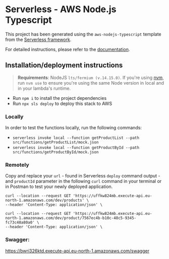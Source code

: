 # Serverless - AWS Node.js Typescript

This project has been generated using the `aws-nodejs-typescript` template from the [Serverless framework](https://www.serverless.com/).

For detailed instructions, please refer to the [documentation](https://www.serverless.com/framework/docs/providers/aws/).

## Installation/deployment instructions

> **Requirements**: NodeJS `lts/fermium (v.14.15.0)`. If you're using [nvm](https://github.com/nvm-sh/nvm), run `nvm use` to ensure you're using the same Node version in local and in your lambda's runtime.

- Run `npm i` to install the project dependencies
- Run `npx sls deploy` to deploy this stack to AWS

### Locally

In order to test the functions locally, run the following commands:

- `serverless invoke local --function getProductList --path src/functions/getProductList/mock.json`
- `serverless invoke local --function getProductById --path src/functions/getProductById/mock.json`

### Remotely

Copy and replace your `url` - found in Serverless `deploy` command output - and `productId` parameter in the following `curl` command in your terminal or in Postman to test your newly deployed application.

```
curl --location --request GET 'https://uffkw824mb.execute-api.eu-north-1.amazonaws.com/dev/products' \
--header 'Content-Type: application/json' \
```

```
curl --location --request GET 'https://uffkw824mb.execute-api.eu-north-1.amazonaws.com/dev/product/7567ec4b-b10c-48c5-9345-fc73c48a80a0' \
--header 'Content-Type: application/json' \
```

### Swagger:
https://bwri326ktd.execute-api.eu-north-1.amazonaws.com/swagger